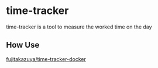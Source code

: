 # time-tracker

time-tracker is a tool to measure the worked time on the day

## How Use

[fujitakazuya/time-tracker-docker](https://github.com/fujitakazuya/time-tracker-docker)

